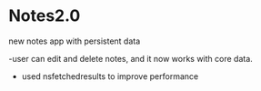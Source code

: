Notes2.0
========

new notes app with persistent data

-user can edit and delete notes, and it now works with core data.
- used nsfetchedresults to improve performance
